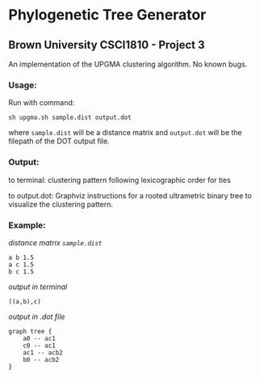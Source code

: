# Phylogenetic Tree Generator
## Brown University CSCI1810 - Project 3 
An implementation of the UPGMA clustering algorithm. No known bugs. 

### Usage: 

Run with command: 

    sh upgma.sh sample.dist output.dot
    
where `sample.dist` will be a distance matrix and `output.dot` will be the filepath of the DOT
output file.



### Output: 

to terminal: clustering pattern following lexicographic order for ties

to output.dot: Graphviz instructions for a rooted ultrametric binary tree 
to visualize the clustering pattern.

### Example:

*distance matrix `sample.dist`*
```
a b 1.5
a c 1.5
b c 1.5
```


*output in terminal*

```
((a,b),c)
```



*output in .dot file*

```
graph tree {
    a0 -- ac1	
    c0 -- ac1	
    ac1 -- acb2	
    b0 -- acb2	
}
```
